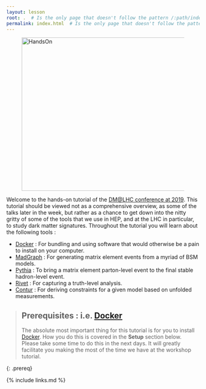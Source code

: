 ```yaml
---
layout: lesson
root: .  # Is the only page that doesn't follow the pattern /:path/index.html
permalink: index.html  # Is the only page that doesn't follow the pattern /:path/index.html
---
```


<figure>
  <img src="../fig/handson.jpg" alt="HandsOn" width="700" height="400">
</figure>

Welcome to the hands-on tutorial of the [DM@LHC conference at 2019](https://indico.cern.ch/event/783977/).
This tutorial should be viewed not as a comprehensive overview, as some of the talks later in the week,
but rather as a chance to get down into the nitty gritty of some of the tools that we use
in HEP, and at the LHC in particular, to study dark matter signatures.  Throughout the tutorial
you will learn about the following tools :
- [Docker](https://www.docker.com/) : For bundling and using software that would otherwise be a pain to install on your computer.
- [MadGraph](https://cp3.irmp.ucl.ac.be/projects/madgraph/) : For generating matrix element events from a myriad of BSM models.
- [Pythia](http://home.thep.lu.se/~torbjorn/pythia81html/Welcome.html) : To bring a matrix element parton-level event to the final stable hadron-level event.
- [Rivet](https://rivet.hepforge.org/) : For capturing a truth-level analysis.
- [Contur](https://contur.hepforge.org/) : For deriving constraints for a given model based on unfolded measurements.

> ## Prerequisites : i.e. [Docker](https://www.docker.com/)
>
> The absolute most important thing for this tutorial is for you to install [Docker](https://www.docker.com/).
> How you do this is covered in the **Setup** section below.  Please take some time to do this in the next days.
> It will greatly facilitate you making the most of the time we have at the workshop tutorial.
>
{: .prereq}

{% include links.md %}
